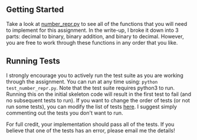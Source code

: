 ## Getting Started
Take a look at [number_repr.py](https://github.com/BradMcDanel/cps242-assignments/blob/main/01-numbers/number_repr.py) to see all of the functions that you will need to implement for this assignment. In the write-up, I broke it down into 3 parts: decimal to binary, binary addition, and binary to decimal. However, you are free to work through these functions in any order that you like.

## Running Tests
I strongly encourage you to actively run the test suite as you are working through the assignment. You can run at any time using:
`python test_number_repr.py`. Note that the test suite requires python3 to run. Running this on the initial skeleton code will result in the first test to fail (and no subsequent tests to run). If you want to change the order of tests (or not run some tests), you can modify the list of tests [here](https://github.com/BradMcDanel/cps242-assignments/blob/main/number_repr/test_number_repr.py#L183). I suggest simply commenting out the tests you don't want to run.

For full credit, your implementation should pass all of the tests. If you believe that one of the tests has an error, please email me the details! 
